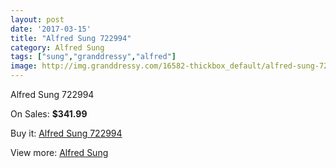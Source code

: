 ```yaml
---
layout: post
date: '2017-03-15'
title: "Alfred Sung 722994"
category: Alfred Sung
tags: ["sung","granddressy","alfred"]
image: http://img.granddressy.com/16582-thickbox_default/alfred-sung-722994.jpg
---
```

Alfred Sung 722994

On Sales: **$341.99**
<a href="https://www.granddressy.com/en/alfred-sung/15591-alfred-sung-722994.html"><amp-img layout="responsive" width="600" height="600" src="//img.granddressy.com/16582-thickbox_default/alfred-sung-722994.jpg" alt="Alfred Sung 722994 0" /></a>

Buy it: [Alfred Sung 722994](https://www.granddressy.com/en/alfred-sung/15591-alfred-sung-722994.html "Alfred Sung 722994")

View more: [Alfred Sung](https://www.granddressy.com/en/350-alfred-sung "Alfred Sung")